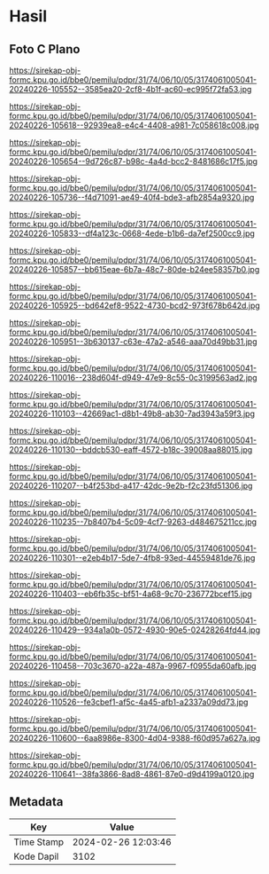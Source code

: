 # Hasil

## Foto C Plano

https://sirekap-obj-formc.kpu.go.id/bbe0/pemilu/pdpr/31/74/06/10/05/3174061005041-20240226-105552--3585ea20-2cf8-4b1f-ac60-ec995f72fa53.jpg

https://sirekap-obj-formc.kpu.go.id/bbe0/pemilu/pdpr/31/74/06/10/05/3174061005041-20240226-105618--92939ea8-e4c4-4408-a981-7c058618c008.jpg

https://sirekap-obj-formc.kpu.go.id/bbe0/pemilu/pdpr/31/74/06/10/05/3174061005041-20240226-105654--9d726c87-b98c-4a4d-bcc2-8481686c17f5.jpg

https://sirekap-obj-formc.kpu.go.id/bbe0/pemilu/pdpr/31/74/06/10/05/3174061005041-20240226-105736--f4d71091-ae49-40f4-bde3-afb2854a9320.jpg

https://sirekap-obj-formc.kpu.go.id/bbe0/pemilu/pdpr/31/74/06/10/05/3174061005041-20240226-105833--df4a123c-0668-4ede-b1b6-da7ef2500cc9.jpg

https://sirekap-obj-formc.kpu.go.id/bbe0/pemilu/pdpr/31/74/06/10/05/3174061005041-20240226-105857--bb615eae-6b7a-48c7-80de-b24ee58357b0.jpg

https://sirekap-obj-formc.kpu.go.id/bbe0/pemilu/pdpr/31/74/06/10/05/3174061005041-20240226-105925--bd642ef8-9522-4730-bcd2-973f678b642d.jpg

https://sirekap-obj-formc.kpu.go.id/bbe0/pemilu/pdpr/31/74/06/10/05/3174061005041-20240226-105951--3b630137-c63e-47a2-a546-aaa70d49bb31.jpg

https://sirekap-obj-formc.kpu.go.id/bbe0/pemilu/pdpr/31/74/06/10/05/3174061005041-20240226-110016--238d604f-d949-47e9-8c55-0c3199563ad2.jpg

https://sirekap-obj-formc.kpu.go.id/bbe0/pemilu/pdpr/31/74/06/10/05/3174061005041-20240226-110103--42669ac1-d8b1-49b8-ab30-7ad3943a59f3.jpg

https://sirekap-obj-formc.kpu.go.id/bbe0/pemilu/pdpr/31/74/06/10/05/3174061005041-20240226-110130--bddcb530-eaff-4572-b18c-39008aa88015.jpg

https://sirekap-obj-formc.kpu.go.id/bbe0/pemilu/pdpr/31/74/06/10/05/3174061005041-20240226-110207--b4f253bd-a417-42dc-9e2b-f2c23fd51306.jpg

https://sirekap-obj-formc.kpu.go.id/bbe0/pemilu/pdpr/31/74/06/10/05/3174061005041-20240226-110235--7b8407b4-5c09-4cf7-9263-d484675211cc.jpg

https://sirekap-obj-formc.kpu.go.id/bbe0/pemilu/pdpr/31/74/06/10/05/3174061005041-20240226-110301--e2eb4b17-5de7-4fb8-93ed-44559481de76.jpg

https://sirekap-obj-formc.kpu.go.id/bbe0/pemilu/pdpr/31/74/06/10/05/3174061005041-20240226-110403--eb6fb35c-bf51-4a68-9c70-236772bcef15.jpg

https://sirekap-obj-formc.kpu.go.id/bbe0/pemilu/pdpr/31/74/06/10/05/3174061005041-20240226-110429--934a1a0b-0572-4930-90e5-02428264fd44.jpg

https://sirekap-obj-formc.kpu.go.id/bbe0/pemilu/pdpr/31/74/06/10/05/3174061005041-20240226-110458--703c3670-a22a-487a-9967-f0955da60afb.jpg

https://sirekap-obj-formc.kpu.go.id/bbe0/pemilu/pdpr/31/74/06/10/05/3174061005041-20240226-110526--fe3cbef1-af5c-4a45-afb1-a2337a09dd73.jpg

https://sirekap-obj-formc.kpu.go.id/bbe0/pemilu/pdpr/31/74/06/10/05/3174061005041-20240226-110600--6aa8986e-8300-4d04-9388-f60d957a627a.jpg

https://sirekap-obj-formc.kpu.go.id/bbe0/pemilu/pdpr/31/74/06/10/05/3174061005041-20240226-110641--38fa3866-8ad8-4861-87e0-d9d4199a0120.jpg


## Metadata

| Key        | Value               |
| ---------- | ------------------- |
| Time Stamp | 2024-02-26 12:03:46 |
| Kode Dapil | 3102                |



